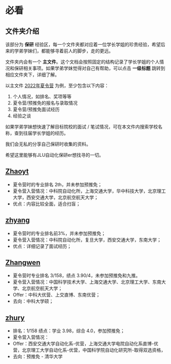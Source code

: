 # 必看
## 文件夹介绍
该部分为 **保研** 经验区，每一个文件夹都对应着一位学长学姐的珍贵经验，希望后来的学弟学妹们，都能够寻着前人的脚步，走的更远。

文件夹内会有一个 **主文件**。这个文档会按照固定的结构记录了学长学姐的个人情况和保研相关事项。如果学弟学妹觉得对自己有帮助，可以点击 **一级标题** 跳转到相应文件夹下，详细了解。

以主文件 [2022年夏令营](./zhyang/2022年夏令营.md) 为例，至少包含以下内容：
1. 个人情况，如排名、奖项等等
2. 夏令营/预推免的报名与录取情况
3. 夏令营/预推免面试经历
4. 经验之谈

如果学弟学妹想快速了解目标院校的面试 / 笔试情况，可在本文件内搜索学校名称，查到往届学长学姐的经历。

我们会无私的分享自己保研时收集的资料。

希望这里能够有JLU自动化保研er想找寻的一切。

## [Zhaoyt](./Zhaoyt/)
- 夏令营时的专业排名 2th，并未参加预推免；
- 夏令营入营情况：中科院自动化所，上海交通大学，华中科技大学，北京理工大学，西安交通大学，北京航空航天大学；
- 优点：内容比较全面，适合扫盲；

## [zhyang](./zhyang/)
- 夏令营时的专业排名前3%，并未参加预推免；
- 夏令营入营情况：中科院自动化所，复旦大学，西安交通大学，东南大学；
- 优点：详细记录了面试经历；

## [Zhangwen](./Zhangwen/)
- 夏令营时专业排名 3/158，绩点 3.90/4，未参加预推免和九推。
- 夏令营入营情况：中国科学技术大学、上海交通大学、北京理工大学、东南大学、北京航空航天大学；
- Offer：中科大优营、上交直博、东南优营；
- 去向：中科大学硕；

## [zhury](./zhury/)
- 排名：1/158 绩点：学业 3.98，综合 4.0，参加预推免；
- 夏令营入营情况：
- Offer：西安交通大学自动化系-优营，上海交通大学电院自动化系直博-优营，北京理工大学自动化系-优营，中国科学院自动化研究所-取得双选资格，
- 去向：预推免 - 清华大学


